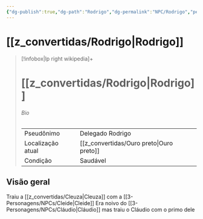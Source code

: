 ```yaml
---
{"dg-publish":true,"dg-path":"Rodrigo","dg-permalink":"NPC/Rodrigo","permalink":"/NPC/Rodrigo/","hide":true,"tags":["#NPC","#Personagem"]}
---
```



# [[z_convertidas/Rodrigo\|Rodrigo]]
> [!infobox|lp right wikipedia]+
> #  [[z_convertidas/Rodrigo\|Rodrigo]]
> ###### Bio
> |  |  |
> | ---- | ---- |
> | Pseudônimo | <span>Delegado Rodrigo</span> |
> |Localização atual|[[z_convertidas/Ouro preto\|Ouro preto]]|
> |Condição| <span>Saudável</span>|

## Visão geral
Traiu a [[z_convertidas/Cleuza\|Cleuza]] com a [[3-Personagens/NPCs/Cleide\|Cleide]]
Era noivo do [[3-Personagens/NPCs/Cláudio\|Cláudio]] mas traiu o Cláudio com o primo dele
